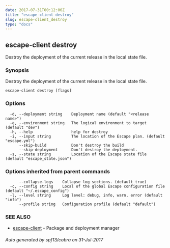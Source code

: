 ```yaml
---
date: 2017-07-31T00:12:06Z
title: "escape-client destroy"
slug: escape-client_destroy
type: "docs"
---
```

## escape-client destroy

Destroy the deployment of the current release in the local state file.

### Synopsis


Destroy the deployment of the current release in the local state file.

```
escape-client destroy [flags]
```

### Options

```
  -d, --deployment string    Deployment name (default "<release name>")
  -e, --environment string   The logical environment to target (default "dev")
  -h, --help                 help for destroy
  -i, --input string         The location of the Escape plan. (default "escape.yml")
      --skip-build           Don't destroy the build
      --skip-deployment      Don't destroy the deployment.
  -s, --state string         Location of the Escape state file (default "escape_state.json")
```

### Options inherited from parent commands

```
      --collapse-logs    Collapse log sections. (default true)
  -c, --config string    Local of the global Escape configuration file (default "~/.escape_config")
  -l, --level string     Log level: debug, info, warn, error (default "info")
      --profile string   Configuration profile (default "default")
```

### SEE ALSO
* [escape-client](../escape-client/)	 - Package and deployment manager

###### Auto generated by spf13/cobra on 31-Jul-2017
